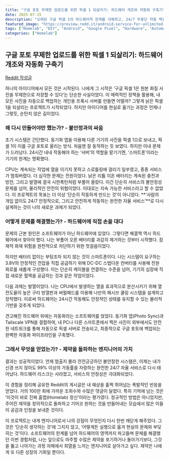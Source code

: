```yaml
---
title: "구글 포토 무제한 업로드를 위한 픽셀 1 되살리기: 하드웨어 개조와 자동화 구축기"
date: 2025-07-15
description: "오래된 구글 픽셀 1의 하드웨어적 한계를 극복하고, 24/7 무중단 자동 백업 서버로 재탄생시킨 과정을 기록합니다. 배터리 제거, 전원부 개조, 쿨링 시스템 설계 등 창의적인 문제 해결 과정을 공유합니다."
featured_image: "https://preview.redd.it/android-service-for-unlimited-google-photos-uploads-v0-5vwc4c29qxcf1.png?width=1080&crop=smart&auto=webp&s=57728f4ad0bc0166b23b77876993cb3390ef1c02"
tags: ["Homelab", "DIY", "Android", "Google Pixel", "Hardware", "Automation", "Backup", "Tailscale", "Engineering"]
categories: ["Homelab"]
---
```


## 구글 포토 무제한 업로드를 위한 픽셀 1 되살리기: 하드웨어 개조와 자동화 구축기

[Reddit 작성글](https://www.reddit.com/r/homelab/comments/1m04ix4/android_service_for_unlimited_google_photos/?utm_source=share&utm_medium=web3x&utm_name=web3xcss&utm_term=1&utm_content=share_button)

하나의 아이디어에서 모든 것은 시작된다. 나에게 그 시작은 ‘구글 픽셀 1은 원본 화질 사진을 무제한으로 저장할 수 있다’는 단순한 사실이었다. 이 매력적인 정책을 활용해, 내 모든 사진을 자동으로 백업하는 개인용 프록시 서버를 만들면 어떨까? 그렇게 낡은 픽셀 1을 되살리는 프로젝트가 시작되었다. 하지만 아이디어를 현실로 옮기는 과정은 언제나 그렇듯, 순탄치 않은 길이었다.

### 왜 다시 만들어야만 했는가? - 불안정과의 싸움

초기 시스템은 간단했다. 동기화 앱을 이용해 다른 기기의 사진을 픽셀 1으로 보내고, 픽셀 1이 이를 구글 포토로 올리는 방식. 처음엔 잘 동작하는 듯 보였다. 하지만 이내 문제가 드러났다. 24시간 내내 작동해야 하는 ‘서버’의 역할을 맡기기엔, ‘스마트폰’이라는 기기의 한계는 명확했다.

CPU는 계속되는 작업에 열을 이기지 못하고 스로틀링에 걸리기 일쑤였고, 종종 서비스가 멈춰버렸다. 더 심각한 문제는 전원이었다. 낡은 리튬 이온 배터리는 계속된 충전과 방전, 그리고 발열에 결국 시한폭탄처럼 부풀어 올랐다. 이건 단순히 서비스의 불안정성 문제를 넘어, 물리적인 안전의 위협이었다. 이대로는 지속 가능한 서비스라고 할 수 없었다. 이 프로젝트의 목표는 더 이상 ‘단순히 작동하게 만드는 것’이 아니었다. **‘사람의 개입 없이도 24/7 안정적으로, 그리고 안전하게 작동하는 완전한 자율 서비스’**로 다시 설계하는 것이 나의 새로운 과제가 되었다.

### 어떻게 문제를 해결했는가? - 하드웨어에 직접 손을 대다

문제의 근본 원인은 소프트웨어가 아닌 하드웨어에 있었다. 그렇다면 해결책 역시 하드웨어에서 찾아야 했다. 나는 부풀어 오른 배터리를 과감히 제거하는 것부터 시작했다. 잠재적 화재 위험을 원천적으로 차단하기 위한 첫걸음이었다.

하지만 배터리 없이는 부팅조차 되지 않는 것이 스마트폰이다. 나는 시스템이 요구하는 3.8V의 안정적인 전압을 직접 공급하기 위해 DC-DC 스텝다운 컨버터를 사용해 전원 회로를 새롭게 구성했다. 이는 단순히 케이블을 연결하는 수준을 넘어, 기기의 심장에 직접 새로운 혈액을 공급하는 것과 같은 작업이었다.

다음 과제는 발열이었다. 나는 CPU에서 발생하는 열을 효과적으로 분산시키기 위해 열전도율이 높은 구리 방열판과 써멀패드를 이용해 나만의 패시브 쿨링 시스템을 설계하고 장착했다. 이로써 하드웨어는 24시간 작동해도 안정적인 상태를 유지할 수 있는 물리적 기반을 갖추게 되었다.

견고해진 하드웨어 위에는 자동화라는 소프트웨어를 얹었다. 동기화 앱(Photo Sync)과 Tailscale VPN을 결합하여, 내 PC나 다른 스마트폰에서 찍은 사진이 외부에서도 안전한 네트워크를 통해 자동으로 픽셀 서버로 전송되고, 최종적으로 구글 포토에 백업되는 완벽한 자동화 파이프라인을 구축했다.

### 그래서 무엇을 얻었는가? - 제약을 돌파하는 엔지니어의 가치

결과는 성공적이었다. 언제 멈출지 몰라 전전긍긍하던 불안정한 시스템은, 이제는 내가 신경 쓰지 않아도 99% 이상의 가동률을 자랑하는 완전한 24/7 자율 서비스로 다시 태어났다. 하드웨어 리스크는 사라졌고, 서비스의 안정성은 극대화되었다.

이 경험을 정리해 공유한 Reddit의 게시글은 내 예상을 훌쩍 뛰어넘는 폭발적인 반응을 얻었다. 거의 100만 회에 가까운 조회수와 수많은 댓글이 달렸다. 특히 기억에 남는 것은 ‘이것이 바로 진짜 홈랩(Homelab) 정신’이라는 평가였다. 정규적인 방법은 아니었지만, 주어진 제약을 창의적으로 돌파하고 기어코 원하는 것을 만들어내는 모습에서 많은 이들이 공감과 인정을 보내준 것이다.

이 프로젝트는 내게 엔지니어로서 나의 강점이 무엇인지 다시 한번 깨닫게 해주었다. 그것은 ‘단순히 생각하는 것’에 그치지 않고, ‘어떻게든 실행으로 옮겨 현실의 문제와 부딪히는 것’이다. 소프트웨어의 한계를 넘어 하드웨어의 영역까지 파고들며 문제를 해결했던 이번 경험처럼, 나는 앞으로도 마주할 수많은 제약을 포기하거나 돌아가기보다, 그것을 뚫고 나아가는 과정 자체에서 희열을 느끼는 엔지니어로 살아가고 싶다. 제약은 나에게 또 다른 성장의 기회일 뿐이다.
